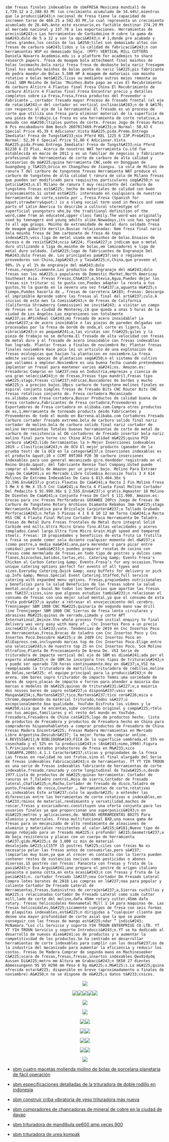 
```
sbm fresas finales indexables de sbmFRESA Mexicana mundial1 de 1,739.12 a 2,388.03 Mt (un crecimiento acumulado de 34.44%),mientras que la producci&#243;n nacional de fresa tiene la capacidad de incremen tarse de 468.25 a 592.03 Mt,lo cual representa un crecimiento acumulado de 26.44%.Ante este escenario,es factible destinar 274.29 Mt al mercado nacional y 337.78 a las exportaciones. Herramientas de precisi&#243;n Las herramientas de CarbideLine H cubre la gama de m&#243;dulo de 5 a 12 y son la opci&#243;n # 1,donde pre acabado y lotes grandes,los costos de los &#250;tiles son demasiado altos con fresas de carburo s&#243;lidos y la calidad de fabricaci&#243;n con herramientas WSP es demasiado baja. (PPT) VERTICAL MILL CUTTERS Daniela Navarro Academia.edu is a platform for academics to share research papers. fresa de moagem bola attechment final moinhos de bolas locomachs.bola nariz fresa fresa de desbaste bola nariz fresagem final hss moinho moinhos de bolas ponta do nariz l&#225;pis fabricante de pedra moedor.de Bolas 5.500 HP A moagem de materiais com moinho rotativo e bolas met&#225;licas ou mediante outros meios remonta ao final SBM Moinho de bolas 'Moinhos.Bate papo ao vivo El Recubrimiento de carburo Alticrn 4 Flautas final Fresa China El Recubrimiento de carburo Alticrn 4 Flautas final Fresa Encontrar precio y detalles completos sobre La Fresa,Fresa,Fresa productos del Proveedor o Fabricante … cortador fresado mayor Proceso de fresado frontal (el eje de rotaci&#243;n del cortador es vertical inclinaci&#243;n de 0 &#176; con respecto al eje de la herramienta) El fresado es un proceso de corte que utiliza una fresa para eliminar material de la superficie de una pieza de trabajo.La fresa es una herramienta de corte rotativa,a menudo con m&#250;ltiples puntos de corte. Fresas Jogo de Fresas Retas 6 Pcs encabadouro 8mm Bosch 2607017469.Pre&#231;o Normal: 50,43 € Special Price 45,39 € Adicionar.Vista R&#225;pida.Promo.Entrega Imediata! Fresa de Tungst&#233;nio Pferd KEL 1225 6 Z3P.Pre&#231;o Normal: 52,39 € Special Price 51,86 € Adicionar.Vista R&#225;pida.Promo.Entrega Imediata! Fresa de Tungst&#233;nio Pferd B1230 6 Z3 Plus. Acerca de nosotros WAT herramienta Co.Ltd fue establecida en marzo de 2011 y es un familiar de negocios y fabricante profesional de herramientas de corte de carburo de alta calidad y accesorios de m&#225;quina herramienta CNC,sede en Dongguan de Guangdong y f&#225;brica en Changzhou de Jiangsu. La cola de Milano de ranura T del carburo de tungsteno fresas Herramienta WAT produce el carburo de tungsteno de alta calidad t ranura de cola de Milano fresas que pueden ser modificado para requisitos particulares seg&#250;n su petici&#243;n.El Milano de ranura t muy resistente del carburo de tungsteno fresas est&#225; hecho de materiales de calidad con buen procesamiento.Si usted est&#225; interesado en cualquiera de nuestras herramientas de corte,sienta por … Fresa Fresa (Spanish for &quot;strawberry&quot;) is a slang social term used in Mexico and some parts of Latin America to describe a cultural stereotype of superficial youngsters who,by the traditional definition of the word,came from an educated,upper class family.The word was originally used by teenagers and young adults alike.Nowadays,its use has spread to all age groups. Moinho de extremidade de metal duro soldado fresa de moagem gabarito merslin.Buscas relacionadas: 6mm fresa final nariz bola moinho fresa de 3mm carboneto de fresa de topo index&#225;veis.liga de metal usada em moinhos de bolas.Ensaios de dureza e de resist&#234;ncia &#224; flex&#227;o indicam que o metal duro utilizando a liga de,moinho de bolas,em laminadores e liga de metal duro soldado. Cat&#225;logo de fabricantes de Engranaje Del M&#243;dulo Fresas de. Los principales pa&#237;ses o regiones proveedores son China,Jap&#243;n y Taiw&#225;n,China,que proveen el 98%，1% y el 1% de engranaje del m&#243;dulo fresas,respectivamente.Los productos de Engranaje del m&#243;dulo fresas son los m&#225;s populares de Domestic Market,North Americay Southeast Asia. Fresas Fresas,Ch&#237;a,Stevia,Agua,Puedes dejar las fresas sin triturar si te gusta con,Puedes adaptar la receta a tus gustos,Yo la guardo en la nevera una vez fr&#237;a,aguanta m&#225;s tiempo,Puedes hacerla de … fresas de carretera &#183; Fresas: Descarga el imprimible Aprende sobre las fresas al final del art&#237;culo.A inicios de este mes la Comisi&#243;n de Fresas de California (California Strawberry Commission) me invit&#243; a visitar un campo de fresas en la ciudad de Monterey,CA que queda a unas 5 horas de la ciudad de Los Angeles.Las expresiones son totalmente m&#237;as.#PickReal C&#243;mo fresado de acero inoxidable? La tuber&#237;a de acero inoxidable o las piezas de paredes delgadas son procesadas por la fresa de borde de onda,el corte es ligero,la vibraci&#243;n es peque&#241;a,las virutas son fr&#225;giles y la pieza de trabajo no se deforma.El fresado de alta velocidad con fresas de metal duro y el fresado de acero inoxidable con fresas indexables han logrado. Plantar fresas a finales de noviembre Re: Plantar fresas finales noviembre Hace poco lei un articulo de una explotacion de fresas ecologicas que hacian la plantacion en noviembre.La fresa admite varias epocas de plantacion seg&#250;n el sistema de cultivo que vallamos a emplear.Noviembre es una buena fecha cuando pretendemos implantar un fresal para mantener varios a&#241;os. Amazon.es: Fresadoras Compras en l&#237;nea en Industria,empresas y ciencia de una gran selecci&#243;n de Fresas,Fresas tipo mandril,Fresas tipo v&#225;stago,Fresas cil&#237;ndricas,Buscadores de bordes y mucho m&#225;s a precios bajos.10pcs carburo de tungsteno molinos finales en espiral conjunto simples fresas de fresado Bits CNC Router Bits CNC fresas rotativas conjunto de. Fresa cortadora Mecanizado es.alibaba.com Fresa cortadora,Buscar Productos de calidad buena de Fresa cortadora,Fabricantes de Fresa cortadora,Proveedores y Exportadores de Fresa cortadora en alibaba.com.Compra otros productos de es,1,Herramienta de torneado products desde Fabricantes y Proveedores de todo el mundo en Barrena.alibaba.com Cortadores Fresado Carburo cortador fresado extremo.bola de carburo solido final nariz cortador de molino.bola de carburo solido final nariz cortador de molino Herramientas Totales buenas herramientas de corte de metal de carburo de resistencia al D6 cortadores de fresado insertar bola nariz molino final para torno cnc China Alta Calidad m&#225;quina PCD carburo s&#243;lido herramientas la ᐅ Mejor Inserciones indexables 2019 ⇒ Clasificaci&#243;n de OCU El mejor producto (ganador de la prueba test) de la OCU en la categor&#237;a Inserciones indexables es el producto &quot;10 x CCMT 09T304 P20 30 carburo inserciones indexables para uso general mecanizado giro.Vendedor registrado en el Reino Unido.&quot; del fabricante Rennie Tool Company.Usted puede comprar el modelo de Amazon por un precio bajo. Molino Para Extraer Jugo De Ca&#241;a en Mercado Libre Colombia Accusize Tools 3 X 614 Molinos De Extremo Indexables De Cana $ 813.464.36x $ 22.596.Env&#237;o gratis.Flautas De Ca&#241;a Recta 2 Fin Molino Fresa 5 Mm X 6 Mm X 15.5 Cnc Ca&#241;a Recta 4 Flauta Final Molino Cortador Del Pedacito $ 91.990.36x $ 2.555.Env&#237;o gratis.Hqmaster 18 Molino De Dientes De Ca&#241;a Conjunto Fresa De Cort $ 111.990. Amazon.es: brocas para cnc Fresas Perforadoras GOXAWEE 20Pcs Juego de Fresas de Carburo de Tungsteno Rotary Archivos Diamante Rebabas 3mm V&#225;stago Herramienta Rotativa para Bricolaje Carpinter&#237;a Tallado Grabado Perforaci&#243;n.Yefun 5 Piezas 4 1 6 8 10 12 mm Torno Ca&#241;a Recta HSS CNC 4 Flauta Final Molino Cortador Broca Herramienta De Taladro. Fresas de Metal Duro Fresas frontales de Metal duro integral Solid Carbide end mills.Ultra Micro Grano fino.Altas velocidades y aceros templados.Canal largo.Ultra fine Micro Grain.High speed and tempered steels. Fresas: 10 propiedades y beneficios de esta fruta La frutilla o fresa se puede comer sola durante cualquier momento del d&#237;a (como postre,a media ma&#241;ana,para merendar o para picar entre comidas),pero tambi&#233;n puedes preparar recetas de cocina con fresas como mermelada de fresas,en todo tipo de postres y dulces como flanes,bizcochos,batidos,tartas,etc. Catering &amp; Events Fresa's Chicken al Carbon Catering &amp; Events.Fresa’s for any occasion.Three unique catering options perfect for events of all types and sizes.Everyday Catering.Quick &amp; easy buffets for delivery or pick up.Info &amp; Menus.Special Event Catering.Staffed,full service catering with expanded menu options. Fresas,propiedades nutricionales y beneficios para la salud Beneficios de las fresas sobre la salud mental,ocular y bucal.No todos los beneficios que aportan las fresas son f&#237;sicos,sino que algunos estudios tambi&#233;n relacionan el consumo de fresas con una mejor salud mental,ya que el consumo de esta fruta podr&#237;a ayudar a retrasar el envejecimiento del cerebro. Trennjaeger SBM 1000 CNC M&#225;quinaria de segunda mano saw drill line Trennjaeger SBM 1000 CNC Sierras de fresa lenta circulares y abrasivas M&#225;quinas de serrado,Limado y corte APT International,Deinze.the whole process from initial enquiry to final delivery was very easy with many of … Cnc Insertos Poco a un precio incre&#237;ble Ll&#233;vate. Tendencias de 2019 en Cnc Insertos Poco en Herramientas,Fresa,Brocas de taladro con Cnc Insertos Poco y Cnc Insertos Poco.Descubre m&#225;s de 2489 Cnc Insertos Poco en AliExpress.com,incluyendo marcas top de Cnc Insertos Poco.Elige entre una selecci&#243;n de nuestro top 25 en Cnc Insertos Poco. Scm Molino Ultrafino,Planta De Procesamiento De Arena De. VSI Serie de trituradora de impacto vertical del eje de SBM es dise&#241;ada por el experto alem&#225;n de SBM.Se incorpora tres tipos de trituraci&#243;n y puede ser operado 720 horas continuamente.Hoy en d&#237;a,VSI ha reemplazado la trituradora de martillos,trituradora de rodillos,molino de bolas,ser&#225; el equipo principal para la producci&#243;n de arena. sbm bares sopro triturador de impacto Temos uma variedade de bares de sopro,placas de impacto e forros para atender a maioria das marcas e modelos de m&#225;quinas de tritura&#231;&#227;o,a maioria dos nossos bares de sopro est&#227;o dispon&#237;veis em: Mangan&#234;s,Martens&#237;tico,Martens&#237;tico cer&#226;mica e Chrome,dependendo do material triturado,todos s&#227;o excepcionalmente boa qualidade. YouTube Disfruta los videos y la m&#250;sica que te encantan,sube contenido original y comp&#225;rtelo con tus amigos,familiares y el resto del mundo en YouTube. Fresadora,Fresadora de China cat&#225;logo de productos hecho. lista de productos de Fresadora y productos de Fresadora hecho en China para compradores hispanohablantes a comprar productos de Fresadora de China Fresas Madera Encontr&#225; Fresas Madera Herramientas en Mercado Libre Argentina.Descubr&#237; la mejor forma de comprar online. 4.REVISI&#211;N BIBLIOGR&#193;FICA de la superficie sembrada,el 55% en cosechada y el 52% en la producci&#243;n (An&#243;nimo,1998).Figura 5.Principales estados productores de fresa en M&#233;xico (SAGARPA,2005).4.1.1 Caracter&#237;sticas y propiedades de la fresa Las fresas en realidad no son frutas,sino el final alargado del Serie de fresas indexables Fabricaci&#243;n de herramientas. YT YT YIH TROUN es una serie de fresas indexables fabricante de herramientas de corte indexable,fresado,ranurado y corte longitudinal de Taiw&#225;n,desde 1977.Lista de productos de m&#225;quinas herramienta: Cortador de ranuras en T,Taladro central,Hoja de sierra,Cortador de fresado lateral,Chafl&#225;n,Macho,Cortador de fresado de disco,Taladro de punto,Fresado de rosca,Counter … Herramientas de corte,rotativas vs.indexables Este art&#237;culo le ayudar&#225; a entender las diferencias entre las herramientas de corte rotativas e indexables,en t&#233;rminos de material,rendimiento y versatilidad.machos de roscar,fresas y escariadores.constituyen una oferta conjunta para los usuarios finales ya que proporcionan una superposici&#243;n en di&#225;metros y aplicaciones,de. NUEVAS HERRAMIENTAS B027S Para aluminio y materiales. Fresa multifuncional BXD,una nueva gama de fresas para un mecanizado de alto rendimiento de aleaciones de aluminio y materiales resistentes al calor.&#215;&#161;Nuevo tipo de mango rebajado para un fresado m&#225;s profundo! &#215;Geometr&#237;a de baja resistencia y placas con un cuerpo de herramienta r&#237;gido.M&#225;s de 3,000 cc min de material desalojado.&#215;LC15TF 15 postres f&#225;ciles con fresas No es necesario pelar las fresas antes de consumirlas,pero s&#237; limpiarlas muy bien,ya que al crecer en contacto con la tierra pueden contener restos de sustancias nocivas como pesticidas o abonos diversos.15 postres con fresas: Panacota con fresas y fruta de la pasi&#243;n Eva Argui&#241;ano prepara el postre de origen italiano panacota o panna cotta,en esta ocasi&#243;n con fresas y fruta de la pasi&#243;n. cortador fresado l&#237;nea Cortador De Fresado Lateral Compra lotes baratos de.2018 Las compras en l&#237;nea para popular y caliente Cortador De Fresado Lateral de Herramientas,Fresas,Suministros de cerrajer&#237;a,Sierras cuchillas y m&#225;s relacionadas Cortador De Fresado Lateral como side cutter mill,lado de corte del molino,dafa 45mm rotary cutter,45mm dafa rotary. fresas helicoidales Kennametal Mill 1 14 para maquinas de. Las fresas helicoidales,b&#225;sicamente cuerpos de fresa con seis formas de plaquitas indexables,est&#225;n dirigidas a “cualquier cliente que desee una mayor profundidad de corte axial que la que se puede conseguir con las fresas de mango est&#225;ndar ” indic&#243; McNamara.“Los cli Servicio y soporte YIH TROUN ENTERPRISE CO.LTD. YT YT YIH TROUN Servicio y soporte Introducci&#243;n.YT se ha dedicado al desarrollo de nuevos dise&#241;os de productos y a aumentar la competitividad de los productos.Se ha centrado en desarrollar herramientas de corte indexables para cumplir con los desaf&#237;os de la industria del mecanizado para aumentar la eficiencia y reducir los costos. Fresas De Madera Comprar de segunda mano en Machineseeker C&#225;scara de fresas,fresas,fresas,insertos indexables Qwv8zdydq Aussen Di&#225;metro mm Altura mm Grabaci&#243;n SK50 27 dientes Abmessungenn 95 95 H290 mm Peso 6 kg m&#225;s.M&#225;s.La m&#225;quina ofrecida estar&#225; disponible en breve (aproximadamente a finales de noviembre).A&#250;n no se dispone de m&#225;s datos t&#233;cnicos. 
```

<div align="center">

<a href="https://es-crusher.shibang-china.com/github&k=sbm+fresas+finales+indexables+de+sbm"><img src="https://static.shibang-china.com/es/crusher/logo.jpg"></a>

<a href="https://es-crusher.shibang-china.com/github&k=sbm+fresas+finales+indexables+de+sbm"><img src="https://static.shibang-china.com/es/crusher/index.jpg"></a><a href="https://es-crusher.shibang-china.com/material.htmlgithub&k=sbm+fresas+finales+indexables+de+sbm"><img src="https://static.shibang-china.com/es/crusher/material.jpg"></a><a href="https://es-crusher.shibang-china.com/application.htmlgithub&k=sbm+fresas+finales+indexables+de+sbm"><img src="https://static.shibang-china.com/es/crusher/application.jpg"></a><a href="https://es-crusher.shibang-china.com/aboutus.htmlgithub&k=sbm+fresas+finales+indexables+de+sbm"><img src="https://static.shibang-china.com/es/crusher/aboutus.jpg"></a><a href="https://es-crusher.shibang-china.com/contact.htmlgithub&k=sbm+fresas+finales+indexables+de+sbm"><img src="https://static.shibang-china.com/es/crusher/contact.jpg"></a>

<a href="https://es-crusher.shibang-china.com/github&k=sbm+fresas+finales+indexables+de+sbm"><img src="https://static.shibang-china.com/es/crusher/banner.jpg"></a>

<a href="https://swt.shibang-china.com/github&k=sbm+fresas+finales+indexables+de+sbm"><img src="https://static.shibang-china.com/es/crusher/text.jpg"></a>

<a href="https://swt.shibang-china.com/github&k=sbm+fresas+finales+indexables+de+sbm"><img src="https://static.shibang-china.com/es/crusher/chat.jpg"></a><a href="https://es-crusher.shibang-china.com/contact.htmlgithub&k=sbm+fresas+finales+indexables+de+sbm"><img src="https://static.shibang-china.com/es/crusher/message.jpg"></a>

<a href="https://es-crusher.shibang-china.com/products/pe.htmlgithub&k=sbm+fresas+finales+indexables+de+sbm"><img src="https://static.shibang-china.com/es/crusher/pe.jpg"></a><a href="https://es-crusher.shibang-china.com/products/pf.htmlgithub&k=sbm+fresas+finales+indexables+de+sbm"><img src="https://static.shibang-china.com/es/crusher/pf.jpg"></a>

<a href="https://es-crusher.shibang-china.com/products/hpt.htmlgithub&k=sbm+fresas+finales+indexables+de+sbm"><img src="https://static.shibang-china.com/es/crusher/hpt.jpg"></a><a href="https://es-crusher.shibang-china.com/products/vsi.htmlgithub&k=sbm+fresas+finales+indexables+de+sbm"><img src="https://static.shibang-china.com/es/crusher/vsi.jpg"></a>

<a href="https://es-crusher.shibang-china.com/products/klv.htmlgithub&k=sbm+fresas+finales+indexables+de+sbm"><img src="https://static.shibang-china.com/es/crusher/klv.jpg"></a><a href="https://es-crusher.shibang-china.com/products/portable.htmlgithub&k=sbm+fresas+finales+indexables+de+sbm"><img src="https://static.shibang-china.com/es/crusher/portable.jpg"></a>

<a href="https://swt.shibang-china.com/github&k=sbm+fresas+finales+indexables+de+sbm"><img src="https://static.shibang-china.com/es/crusher/case.jpg"></a>

</div>


* [sbm cuatro macetas molienda molino de bolas de porcelana planetaria de fácil operación](sbm%20cuatro%20macetas%20molienda%20molino%20de%20bolas%20de%20porcelana%20planetaria%20de%20f%C3%A1cil%20operaci%C3%B3n.md)

* [sbm especificaciones detalladas de la trituradora de doble rodillo en indonesia](sbm%20especificaciones%20detalladas%20de%20la%20trituradora%20de%20doble%20rodillo%20en%20indonesia.md)

* [sbm construir criba vibratoria de yeso trituradora más nueva](sbm%20construir%20criba%20vibratoria%20de%20yeso%20trituradora%20m%C3%A1s%20nueva.md)

* [sbm compradores de chancadoras de mineral de cobre en la ciudad de davao](sbm%20compradores%20de%20chancadoras%20de%20mineral%20de%20cobre%20en%20la%20ciudad%20de%20davao.md)

* [sbm trituradora de mandíbula pe600 amp veces 900](sbm%20trituradora%20de%20mand%C3%ADbula%20pe600%20amp%20veces%20900.md)

* [sbm trituradora de urea kompak](sbm%20trituradora%20de%20urea%20kompak.md)